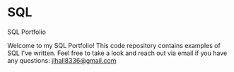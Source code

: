 # SQL
SQL Portfolio

Welcome to my SQL Portfolio! This code repository contains examples of SQL I've written. Feel free to take a look and reach out via email if you have any questions: jlhall8336@gmail.com
